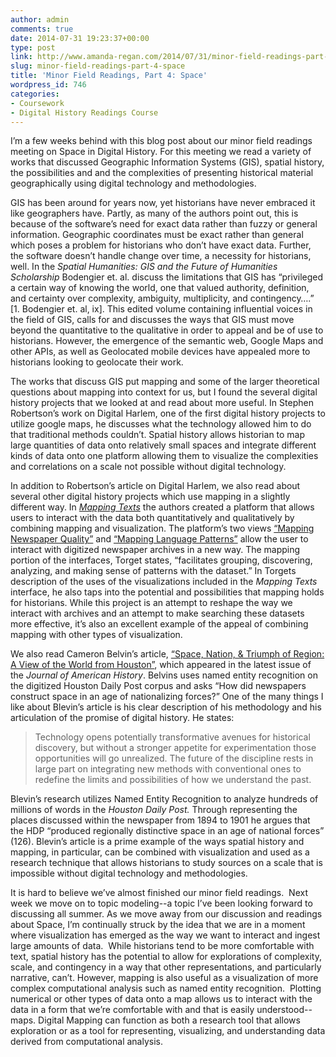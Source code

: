 ```yaml
---
author: admin
comments: true
date: 2014-07-31 19:23:37+00:00
type: post
link: http://www.amanda-regan.com/2014/07/31/minor-field-readings-part-4-space/
slug: minor-field-readings-part-4-space
title: 'Minor Field Readings, Part 4: Space'
wordpress_id: 746
categories:
- Coursework
- Digital History Readings Course
---
```


I’m a few weeks behind with this blog post about our minor field readings meeting on Space in Digital History. For this meeting we read a variety of works that discussed Geographic Information Systems (GIS), spatial history, the possibilities and and the complexities of presenting historical material geographically using digital technology and methodologies.

GIS has been around for years now, yet historians have never embraced it like geographers have. Partly, as many of the authors point out, this is because of the software’s need for exact data rather than fuzzy or general information. Geographic coordinates must be exact rather than general which poses a problem for historians who don’t have exact data. Further, the software doesn’t handle change over time, a necessity for historians, well. In the _Spatial Humanities: GIS and the Future of Humanities Scholarship_ Bodengier et. al. discuss the limitations that GIS has “privileged a certain way of knowing the world, one that valued authority, definition, and certainty over complexity, ambiguity, multiplicity, and contingency….” [1. Bodengier et. al, ix]. This edited volume containing influential voices in the field of GIS, calls for and discusses the ways that GIS must move beyond the quantitative to the qualitative in order to appeal and be of use to historians. However, the emergence of the semantic web, Google Maps and other APIs, as well as Geolocated mobile devices have appealed more to historians looking to geolocate their work.

The works that discuss GIS put mapping and some of the larger theoretical questions about mapping into context for us, but I found the several digital history projects that we looked at and read about more useful. In Stephen Robertson’s work on Digital Harlem, one of the first digital history projects to utilize google maps, he discusses what the technology allowed him to do that traditional methods couldn’t. Spatial history allows historian to map large quantities of data onto relatively small spaces and integrate different kinds of data onto one platform allowing them to visualize the complexities and correlations on a scale not possible without digital technology.

In addition to Robertson’s article on Digital Harlem, we also read about several other digital history projects which use mapping in a slightly different way. In [_Mapping Texts_](http://mappingtexts.org/) the authors created a platform that allows users to interact with the data both quantitatively and qualitatively by combining mapping and visualization. The platform’s two views [“Mapping Newspaper Quality”](http://mappingtexts.org/quality/index.html#!&city=Abilene&state=Texas&yearRangeMin=1829&yearRangeMax=2008&colorRangeMin=0&colorRangeMax=4&markerSizeScale=log&mapTypeId=terrain) and [“Mapping Language Patterns”](http://language.mappingtexts.org/) allow the user to interact with digitized newspaper archives in a new way. The mapping portion of the interfaces, Torget states, “facilitates grouping, discovering, analyzing, and making sense of patterns with the dataset.” In Torgets description of the uses of the visualizations included in the _Mapping Texts_ interface, he also taps into the potential and possibilities that mapping holds for historians. While this project is an attempt to reshape the way we interact with archives and an attempt to make searching these datasets more effective, it’s also an excellent example of the appeal of combining mapping with other types of visualization.

We also read Cameron Belvin’s article, [“Space, Nation, & Triumph of Region: A View of the World from Houston”](http://web.stanford.edu/group/spatialhistory/cgi-bin/site-dev/pub.php?id=93), which appeared in the latest issue of the _Journal of American History_. Belvins uses named entity recognition on the digitized Houston Daily Post corpus and asks “How did newspapers construct space in an age of nationalizing forces?” One of the many things I like about Blevin’s article is his clear description of his methodology and his articulation of the promise of digital history. He states:


<blockquote>Technology opens potentially transformative avenues for historical discovery, but without a stronger appetite for experimentation those opportunities will go unrealized. The future of the discipline rests in large part on integrating new methods with conventional ones to redefine the limits and possibilities of how we understand the past.</blockquote>


Blevin’s research utilizes Named Entity Recognition to analyze hundreds of millions of words in the _Houston Daily Post._ Through representing the places discussed within the newspaper from 1894 to 1901 he argues that the HDP “produced regionally distinctive space in an age of national forces” (126). Blevin’s article is a prime example of the ways spatial history and mapping, in particular, can be combined with visualization and used as a research technique that allows historians to study sources on a scale that is impossible without digital technology and methodologies.

It is hard to believe we’ve almost finished our minor field readings.  Next week we move on to topic modeling--a topic I’ve been looking forward to discussing all summer. As we move away from our discussion and readings about Space, I’m continually struck by the idea that we are in a moment where visualization has emerged as the way we want to interact and ingest large amounts of data.  While historians tend to be more comfortable with text, spatial history has the potential to allow for explorations of complexity, scale, and contingency in a way that other representations, and particularly narrative, can’t. However, mapping is also useful as a visualization of more complex computational analysis such as named entity recognition.  Plotting numerical or other types of data onto a map allows us to interact with the data in a form that we’re comfortable with and that is easily understood--maps. Digital Mapping can function as both a research tool that allows exploration or as a tool for representing, visualizing, and understanding data derived from computational analysis.
